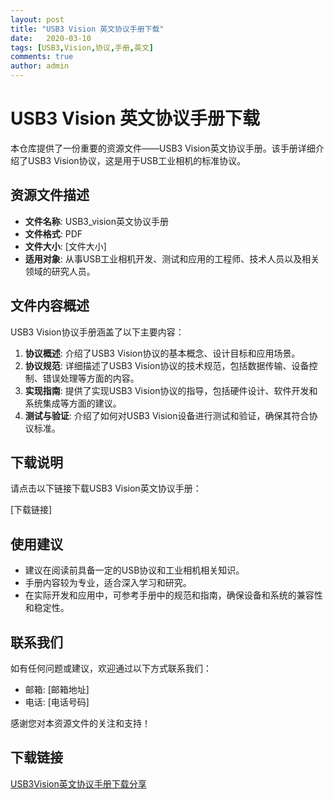 ```yaml
---
layout: post
title: "USB3 Vision 英文协议手册下载"
date:   2020-03-10
tags: [USB3,Vision,协议,手册,英文]
comments: true
author: admin
---
```

# USB3 Vision 英文协议手册下载

本仓库提供了一份重要的资源文件——USB3 Vision英文协议手册。该手册详细介绍了USB3 Vision协议，这是用于USB工业相机的标准协议。

## 资源文件描述

- **文件名称**: USB3_vision英文协议手册
- **文件格式**: PDF
- **文件大小**: [文件大小]
- **适用对象**: 从事USB工业相机开发、测试和应用的工程师、技术人员以及相关领域的研究人员。

## 文件内容概述

USB3 Vision协议手册涵盖了以下主要内容：

1. **协议概述**: 介绍了USB3 Vision协议的基本概念、设计目标和应用场景。
2. **协议规范**: 详细描述了USB3 Vision协议的技术规范，包括数据传输、设备控制、错误处理等方面的内容。
3. **实现指南**: 提供了实现USB3 Vision协议的指导，包括硬件设计、软件开发和系统集成等方面的建议。
4. **测试与验证**: 介绍了如何对USB3 Vision设备进行测试和验证，确保其符合协议标准。

## 下载说明

请点击以下链接下载USB3 Vision英文协议手册：

[下载链接]

## 使用建议

- 建议在阅读前具备一定的USB协议和工业相机相关知识。
- 手册内容较为专业，适合深入学习和研究。
- 在实际开发和应用中，可参考手册中的规范和指南，确保设备和系统的兼容性和稳定性。

## 联系我们

如有任何问题或建议，欢迎通过以下方式联系我们：

- 邮箱: [邮箱地址]
- 电话: [电话号码]

感谢您对本资源文件的关注和支持！

## 下载链接

[USB3Vision英文协议手册下载分享](https://pan.quark.cn/s/7802b45e03fb)